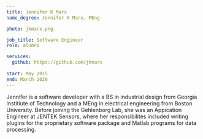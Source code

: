 ```yaml
---
title: Jennifer K Marx
name_degree: Jennifer K Marx, MEng

photo: jkmarx.png

job_title: Software Engineer
role: alumni

services:
  github: https://github.com/jkmarx
  
start: May 2015
end: March 2020
---
```

Jennifer is a software developer with a BS in industrial design from Georgia
Institiute of Technology and a MEng in electrical engineering from Boston
University. Before joining the Gehlenborg Lab, she was an Appication Engineer at
JENTEK Sensors, where her responsibilites included writing plugins for the
proprietary software package and Matlab programs for data processing.
